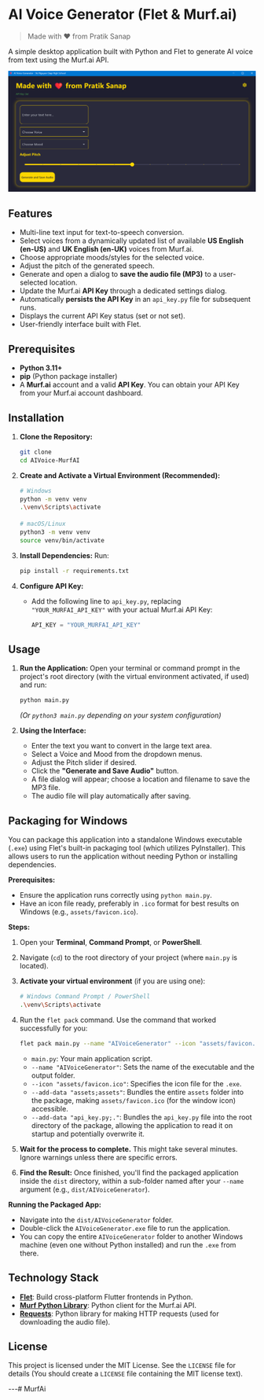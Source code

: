 # AI Voice Generator (Flet & Murf.ai)

> Made with ❤️ from Pratik Sanap

A simple desktop application built with Python and Flet to generate AI voice from text using the Murf.ai API.

![Application Screenshot](assets/Screenshot.png)

## Features

*   Multi-line text input for text-to-speech conversion.
*   Select voices from a dynamically updated list of available **US English (en-US)** and **UK English (en-UK)** voices from Murf.ai.
*   Choose appropriate moods/styles for the selected voice.
*   Adjust the pitch of the generated speech.
*   Generate and open a dialog to **save the audio file (MP3)** to a user-selected location.
*   Update the Murf.ai **API Key** through a dedicated settings dialog.
*   Automatically **persists the API Key** in an `api_key.py` file for subsequent runs.
*   Displays the current API Key status (set or not set).
*   User-friendly interface built with Flet.
## Prerequisites

*   **Python 3.11+**
*   **pip** (Python package installer)
*   A **Murf.ai** account and a valid **API Key**. You can obtain your API Key from your Murf.ai account dashboard.

## Installation

1.  **Clone the Repository:**
    ```bash
    git clone 
    cd AIVoice-MurfAI
    ```

2.  **Create and Activate a Virtual Environment (Recommended):**
    ```bash
    # Windows
    python -m venv venv
    .\venv\Scripts\activate

    # macOS/Linux
    python3 -m venv venv
    source venv/bin/activate
    ```

3.  **Install Dependencies:**
   Run:
    ```bash
    pip install -r requirements.txt
    ```

4.  **Configure API Key:**
    *   Add the following line to `api_key.py`, replacing `"YOUR_MURFAI_API_KEY"` with your actual Murf.ai API Key:
        ```python
        API_KEY = "YOUR_MURFAI_API_KEY"
        ```

## Usage

1.  **Run the Application:**
    Open your terminal or command prompt in the project's root directory (with the virtual environment activated, if used) and run:
    ```bash
    python main.py
    ```
    *(Or `python3 main.py` depending on your system configuration)*

2.  **Using the Interface:**
    *   Enter the text you want to convert in the large text area.
    *   Select a Voice and Mood from the dropdown menus.
    *   Adjust the Pitch slider if desired.
    *   Click the **"Generate and Save Audio"** button.
    *   A file dialog will appear; choose a location and filename to save the MP3 file.
    *   The audio file will play automatically after saving.

## Packaging for Windows

You can package this application into a standalone Windows executable (`.exe`) using Flet's built-in packaging tool (which utilizes PyInstaller). This allows users to run the application without needing Python or installing dependencies.

**Prerequisites:**

*   Ensure the application runs correctly using `python main.py`.
*   Have an icon file ready, preferably in `.ico` format for best results on Windows (e.g., `assets/favicon.ico`).

**Steps:**

1.  Open your **Terminal**, **Command Prompt**, or **PowerShell**.
2.  Navigate (`cd`) to the root directory of your project (where `main.py` is located).
3.  **Activate your virtual environment** (if you are using one):
    ```bash
    # Windows Command Prompt / PowerShell
    .\venv\Scripts\activate
    ```
4.  Run the `flet pack` command. Use the command that worked successfully for you:
    ```bash
    flet pack main.py --name "AIVoiceGenerator" --icon "assets/favicon.ico" --add-data "assets;assets" --add-data "api_key.py;."
    ```
    *   `main.py`: Your main application script.
    *   `--name "AIVoiceGenerator"`: Sets the name of the executable and the output folder.
    *   `--icon "assets/favicon.ico"`: Specifies the icon file for the `.exe`.
    *   `--add-data "assets;assets"`: Bundles the entire `assets` folder into the package, making `assets/favicon.ico` (for the window icon) accessible.
    *   `--add-data "api_key.py;."`: Bundles the `api_key.py` file into the root directory of the package, allowing the application to read it on startup and potentially overwrite it.

5.  **Wait for the process to complete.** This might take several minutes. Ignore warnings unless there are specific errors.

6.  **Find the Result:** Once finished, you'll find the packaged application inside the `dist` directory, within a sub-folder named after your `--name` argument (e.g., `dist/AIVoiceGenerator`).

**Running the Packaged App:**

*   Navigate into the `dist/AIVoiceGenerator` folder.
*   Double-click the `AIVoiceGenerator.exe` file to run the application.
*   You can copy the entire `AIVoiceGenerator` folder to another Windows machine (even one without Python installed) and run the `.exe` from there.


## Technology Stack

*   **[Flet](https://flet.dev/)**: Build cross-platform Flutter frontends in Python.
*   **[Murf Python Library](https://github.com/murf-ai/)**: Python client for the Murf.ai API.
*   **[Requests](https://requests.readthedocs.io/en/latest/)**: Python library for making HTTP requests (used for downloading the audio file).

## License

This project is licensed under the MIT License. See the `LICENSE` file for details (You should create a `LICENSE` file containing the MIT license text).

---#   M u r f A i 
 
 